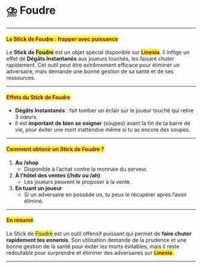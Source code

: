 # ⛈️ Foudre

***

#### <mark style="color:purple;">Le Stick de Foudre : frapper avec puissance</mark>

Le **Stick de&#x20;**<mark style="color:blue;">**Foudre**</mark> est un objet spécial disponible sur <mark style="color:purple;">**Linesia**</mark>. Il inflige un effet de **Dégâts Instantanés** aux joueurs touchés, les faisant chuter rapidement. Cet outil peut être extrêmement efficace pour éliminer un adversaire, mais demande une bonne gestion de sa santé et de ses ressources.

***

#### <mark style="color:purple;">Effets du Stick de Foudre</mark>

* **Dégâts Instantanés** : fait tomber un éclair sur le joueur touché qui retire 3 cœurs.&#x20;
* Il est **important de bien se soigner** (soupes) avant la fin de ta barre de vie, pour éviter une mort inattendue même si tu as encore des soupes.

***

#### <mark style="color:purple;">Comment obtenir un Stick de Foudre ?</mark>

1. **Au /shop**
   * Disponible à l’achat contre la monnaie du serveur.
2. **À l’hôtel des ventes (/hdv ou /ah)**
   * Les joueurs peuvent le proposer à la vente.
3. **En tuant un joueur**
   * Si un adversaire en possède un, tu peux le récupérer après l’avoir éliminé.

***

#### <mark style="color:purple;">En résumé</mark>

Le Stick de <mark style="color:blue;">Foudre</mark> est un outil offensif puissant qui permet de **faire chuter rapidement tes ennemis**. Son utilisation demande de la prudence et une bonne gestion de la santé pour éviter les morts évitables, mais il reste redoutable pour surprendre et éliminer des adversaires sur <mark style="color:purple;">**Linesia**</mark><mark style="color:purple;">.</mark>

***

